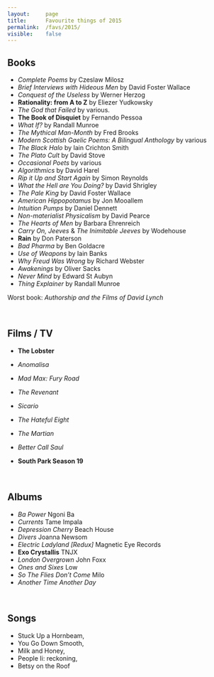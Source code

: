 ```yaml
---
layout:     page
title:      Favourite things of 2015
permalink:  /favs/2015/
visible:    false
---
```


## Books

* _Complete Poems_ by Czeslaw Milosz
* _Brief Interviews with Hideous Men_ by David Foster Wallace
* _Conquest of the Useless_ by Werner Herzog
* **Rationality: from A to Z** by Eliezer Yudkowsky
* _The God that Failed_ by various.
* **The Book of Disquiet** by Fernando Pessoa
* _What If?_ by Randall Munroe
* _The Mythical Man-Month_ by Fred Brooks
* _Modern Scottish Gaelic Poems: A Bilingual Anthology_ by various
* _The Black Halo_ by Iain Crichton Smith
* _The Plato Cult_ by David Stove
* _Occasional Poets_ by various
* _Algorithmics_ by David Harel
* _Rip it Up and Start Again_ by Simon Reynolds
* _What the Hell are You Doing?_ by David Shrigley
* _The Pale King_ by David Foster Wallace
* _American Hippopotamus_ by Jon Mooallem
* _Intuition Pumps_ by Daniel Dennett
* _Non-materialist Physicalism_ by David Pearce
* _The Hearts of Men_ by Barbara Ehrenreich
* _Carry On, Jeeves_ & _The Inimitable Jeeves_ by Wodehouse
* **Rain** by Don Paterson
* _Bad Pharma_ by Ben Goldacre
* _Use of Weapons_ by Iain Banks
* _Why Freud Was Wrong_ by Richard Webster
* _Awakenings_ by Oliver Sacks
* _Never Mind_ by Edward St Aubyn
* _Thing Explainer_ by Randall Munroe

Worst book: _Authorship and the Films of David Lynch_


<br>

## Films / TV

* **The Lobster**
* _Anomalisa_
* _Mad Max: Fury Road_
* _The Revenant_
* _Sicario_
* _The Hateful Eight_
* _The Martian_

* _Better Call Saul_
* **South Park Season 19**

<br>

## Albums

* _Ba Power_	Ngoni Ba
* _Currents_ 	Tame Impala
* _Depression Cherry_	Beach House
* _Divers_	Joanna Newsom
* _Electric Ladyland [Redux]_	Magnetic Eye Records
* **Exo Crystallis**	TNJX
* _London Overgrown_	John Foxx
* _Ones and Sixes_	Low
* _So The Flies Don’t Come_	Milo
* _Another Time Another Day_

<br>

## Songs

* Stuck Up a Hornbeam, 
* You Go Down Smooth, 
* Milk and Honey, 
* People Ii: reckoning, 
* Betsy on the Roof